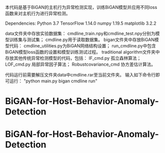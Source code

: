 本代码是基于BiGAN的主机行为异常检测实现，训练BiGAN模型并应用不同loss函数来对主机行为进行异常检测。

Dependencies:
	Python 3.7
	TensorFlow 1.14.0
	numpy 1.19.5
	matplotlib 3.2.2

data文件夹中存放实验数据集：
	cmdline_train.npy和cmdline_test.npy分别为模型训练集与测试集；
	cmdline.py用于读取数据集。
bigan文件夹中存放BiGAN模型代码：
	cmdline_utilities.py为BiGAN网络结构设置；
	run_cmdline.py中包含BiGAN模型loss函数的设置和模型训练测试过程。
traditional algorithm文件夹中存放其他传统异常检测模型的代码，包括：
	IF_cmd.py 孤立森林算法；
	LOF_cmd.py 局部异常因子算法；
	Robustcovariance_cmd 协方差估计算法。

代码运行前需要解压文件夹data中cmdline.rar至当前文件夹。
输入如下命令行即可运行：
	"python main.py bigan cmdline run"
# BiGAN-for-Host-Behavior-Anomaly-Detection
# BiGAN-for-Host-Behavior-Anomaly-Detection
